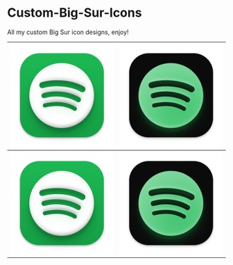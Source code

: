 # Custom-Big-Sur-Icons
All my custom Big Sur icon designs, enjoy!

| ![Spotify](https://github.com/Dav-ej/Custom-Big-Sur-Icons/blob/master/Icons/png/Spotify.png) | ![Spotify_Dark](https://github.com/Dav-ej/Custom-Big-Sur-Icons/blob/master/Icons/png/Spotify_Dark.png) |
| :---: | :---: |
| ![Spotify](https://github.com/Dav-ej/Custom-Big-Sur-Icons/blob/master/Icons/png/Spotify.png) | ![Spotify_Dark](https://github.com/Dav-ej/Custom-Big-Sur-Icons/blob/master/Icons/png/Spotify_Dark.png) |
